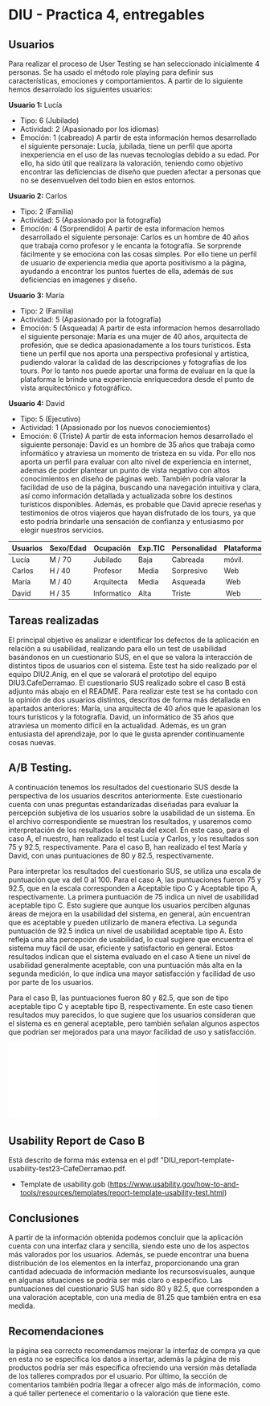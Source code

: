 # DIU - Practica 4, entregables


## Usuarios 

Para realizar el proceso de User Testing se han seleccionado inicialmente 4 personas. Se ha usado el método role playing para definir sus características, emociones y comportamientos. A partir de lo siguiente hemos desarrolado los siguientes usuarios:

**Usuario 1:** Lucía
 - Tipo: 6 (Jubilado)
 - Actividad: 2 (Apasionado por los idiomas)
 - Emoción: 1 (cabreado)
 A partir de esta información hemos desarrollado el siguiente personaje: Lucía, jubilada, tiene un perfil que aporta inexperiencia en el uso de las nuevas tecnologías debido a su edad. Por ello, ha sido útil que realizara la valoración, teniendo como objetivo encontrar las deficiencias de diseño que pueden afectar a personas que no se desenvuelven del todo bien en estos entornos.
 
 **Usuario 2:** Carlos
 - Tipo: 2 (Familia)
 - Actividad: 5 (Apasionado por la fotografía)
 - Emoción: 4 (Sorprendido)
 A partir de esta informacíon hemos desarrollado el siguiente personaje: Carlos es un hombre de 40 años que trabaja como profesor y le encanta la fotografía. Se sorprende fácilmente y se emociona con las cosas simples. Por ello tiene un perfil de usuario de experiencia media que aporta positivismo a la página, ayudando a encontrar los puntos fuertes de ella, además de sus deficiencias en imagenes y diseño.
 
 **Usuario 3:** María
  - Tipo: 2 (Familia)
 - Actividad: 5 (Apasionado por la fotografía)
 - Emoción: 5 (Asqueada)
A partir de esta informacíon hemos desarrollado el siguiente personaje: María es una mujer de 40 años, arquitecta de profesión, que se dedica apasionadamente a los tours turísticos. Esta tiene un perfil que nos aporta una perspectiva profesional y artística,  pudiendo valorar la calidad de las descripciones y fotografías de los tours. Por lo tanto nos puede aportar una forma de evaluar en la que la plataforma le brinde una experiencia enriquecedora desde el punto de vista arquitectónico y fotográfico.

**Usuario 4:** David
 - Tipo: 5 (Ejecutivo)
 - Actividad: 1 (Apasionado por los nuevos conociemientos)
 - Emoción: 6 (Triste)
A partir de esta informacíon hemos desarrollado el siguiente personaje: David es un hombre de 35 años que trabaja como informático y atraviesa un momento de tristeza en su vida. Por ello nos aporta un perfil para evaluar con alto nivel de experiencia en internet, ademas de poder plantear un punto de vista negativo con altos conocimientos en diseño de páginas web.  También podría valorar la facilidad de uso de la página, buscando una navegación intuitiva y clara, así como información detallada y actualizada sobre los destinos turísticos disponibles. Además, es probable que David aprecie reseñas y testimonios de otros viajeros que hayan disfrutado de los tours, ya que esto podría brindarle una sensación de confianza y entusiasmo por elegir nuestros servicios.


| Usuarios | Sexo/Edad     | Ocupación   |  Exp.TIC    | Personalidad | Plataforma | TestA/B
| ------------- | -------- | ----------- | ----------- | -----------  | ---------- | ----
| Lucía         | M / 70   | Jubilado    | Baja        | Cabreada     | móvil.     | A 
| Carlos        | H / 40   | Profesor    | Media       | Sorpresivo   | Web        | A 
| María         | M / 40   | Arquitecta  | Media       | Asqueada     | Web        | B 
| David         | H / 35   | Informatico | Alta        | Triste       | Web        | B 



## Tareas realizadas 

El principal objetivo es analizar e identificar los defectos de la aplicación en relación a su usabilidad, realizando para ello un test de usabilidad basándonos en un cuestionario SUS, en el que se valora la interacción de distintos tipos de usuarios con el sistema. Este test ha sido realizado por el equipo DIU2.Anig, en el que se valorará el prototipo del equipo DIU3.CafeDerramao. El cuestionario SUS realizado sobre el caso B está adjunto más abajo en el README.
Para realizar este test se ha contado con la opinión de dos usuarios distintos, descritos de forma más detallada en apartados anteriores:
María, una arquitecta de 40 años que le apasionan los tours turísticos y la fotografía.
David, un informático de 35 años que atraviesa un momento difícil en la actualidad. Además, es un gran entusiasta del aprendizaje, por lo que le gusta aprender continuamente cosas nuevas.


## A/B Testing. 

A continuación tenemos los resultados del cuestionario SUS desde la perspectiva de los usuarios descritos anteriormente. Este cuestionario cuenta con unas preguntas estandarizadas diseñadas para evaluar la percepción subjetiva de los usuarios sobre la usabilidad de un sistema. En el archivo correspondiente se muestran los resultados, y usaremos como interpretación de los resultados la escala del excel. En este caso, para el caso A, el nuestro, han realizado el test Lucía y Carlos, y los resultados son 75 y 92.5, respectivamente. Para el caso B, han realizado el test María y David, con unas puntuaciones de 80 y 82.5, respectivamente.

Para interpretar los resultados del cuestionario SUS, se utiliza una escala de puntuación que va del 0 al 100. Para el caso A, las puntuaciones fueron 75 y 92.5, que en la escala corresponden a Aceptable tipo C y Aceptable tipo A, respectivamente. 
La primera puntuación de 75 indica un nivel de usabilidad aceptable tipo C. Esto sugiere que aunque los usuarios perciben algunas áreas de mejora en la usabilidad del sistema, en general, aún encuentran que es aceptable y pueden utilizarlo de manera efectiva.
La segunda puntuación de 92.5 indica un nivel de usabilidad aceptable tipo A. Esto refleja una alta percepción de usabilidad, lo cual sugiere que encuentra el sistema muy fácil de usar, eficiente y satisfactorio en general.
Estos resultados indican que el sistema evaluado en el caso A tiene un nivel de usabilidad generalmente aceptable, con una puntuación más alta en la segunda medición, lo que indica una mayor satisfacción y facilidad de uso por parte de los usuarios.

Para el caso B, las puntuaciones fueron 80 y 82.5, que son de tipo aceptable tipo C y aceptable tipo B, respectivamente. En este caso tienen resultados muy parecidos, lo que sugiere que los usuarios consideran que el sistema es en general aceptable, pero también señalan algunos aspectos que podrían ser mejorados para una mayor facilidad de uso y satisfacción.

![PDF](./Cuestionario-SUS-DIU-Anig.pdf)


## Usability Report de Caso B
Está descrito de forma más extensa en el pdf "DIU_report-template-usability-test23-CafeDerramao.pdf.

* Template de usability.gob (https://www.usability.gov/how-to-and-tools/resources/templates/report-template-usability-test.html) 

## Conclusiones

A partir de la información obtenida podemos concluir que la aplicación cuenta con una interfaz clara y sencilla, siendo este uno de los aspectos más valorados por los usuarios. Además, se puede encontrar una buena distribución de los elementos en la interfaz, proporcionando una gran cantidad adecuada de información mediante los recursosvisuales, aunque en algunas situaciones se podría ser más claro o especifico. Las puntuaciones del cuestionario SUS han sido 80 y 82.5, que corresponden a una valoración aceptable, con una media de 81.25 que también entra en esa medida.

## Recomendaciones
la página sea correcto recomendamos mejorar la interfaz de compra ya que en esta no se especifica los datos a insertar, además la página de mis productos podría ser más especifica ofreciendo una versión más detallada de los talleres comprados por el usuario. Por último, la sección de comentarios también podría llegar a ofrecer algo más de información, como a qué taller pertenece el comentario o la valoración que tiene este.
